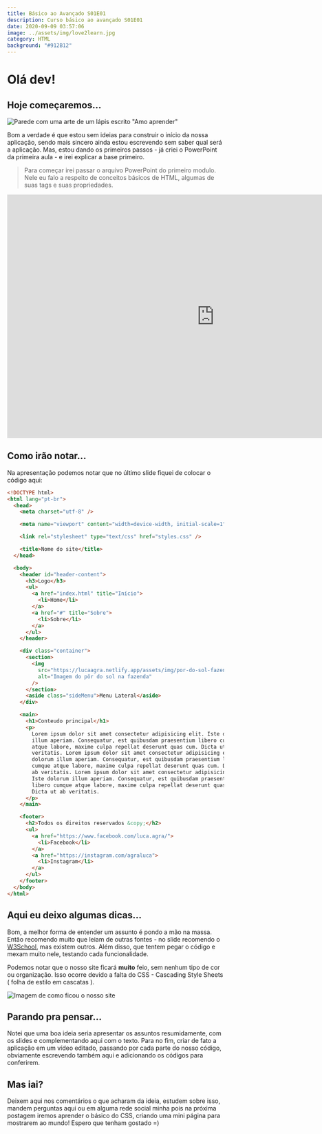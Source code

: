```yaml
---
title: Básico ao Avançado S01E01
description: Curso básico ao avançado S01E01
date: 2020-09-09 03:57:06
image: ../assets/img/love2learn.jpg
category: HTML
background: "#912B12"
---
```

# Olá dev!

## Hoje começaremos...

![Parede com uma arte de um lápis escrito "Amo aprender"](../assets/img/love2learn.jpg)

Bom a verdade é que estou sem ideias para construir o início da nossa aplicação, sendo mais sincero ainda estou escrevendo sem saber qual será a aplicação. Mas, estou dando os primeiros passos - já criei o PowerPoint da primeira aula - e irei explicar a base primeiro.

> Para começar irei passar o arquivo PowerPoint do primeiro modulo. Nele eu falo a respeito de conceitos básicos de HTML, algumas de suas tags e suas propriedades.

<iframe title="Slides do episódio um da série básico ao avançado" src="https://onedrive.live.com/embed?cid=B3E072143D9FE0F1&amp;resid=B3E072143D9FE0F1%21584&amp;authkey=ABTZQC4qNZmJ9aw&amp;em=2&amp;wdAr=1.7777777777777777" width="962px" height="565px" frameborder="0">Este é um apresentação do <a target="_blank" href="https://office.com">Microsoft Office</a> incorporado, da plataforma <a target="_blank" href="https://office.com/webapps">Office</a>.</iframe>

## Como irão notar...

Na apresentação podemos notar que no último slide fiquei de colocar o código aqui:

```html
<!DOCTYPE html>
<html lang="pt-br">
  <head>
    <meta charset="utf-8" />

    <meta name="viewport" content="width=device-width, initial-scale=1" />

    <link rel="stylesheet" type="text/css" href="styles.css" />

    <title>Nome do site</title>
  </head>

  <body>
    <header id="header-content">
      <h3>Logo</h3>
      <ul>
        <a href="index.html" title="Início">
          <li>Home</li>
        </a>
        <a href="#" title="Sobre">
          <li>Sobre</li>
        </a>
      </ul>
    </header>

    <div class="container">
      <section>
        <img
          src="https://lucaagra.netlify.app/assets/img/por-do-sol-fazenda.jpg"
          alt="Imagem do pôr do sol na fazenda"
        />
      </section>
      <aside class="sideMenu">Menu Lateral</aside>
    </div>

    <main>
      <h1>Conteudo principal</h1>
      <p>
        Lorem ipsum dolor sit amet consectetur adipisicing elit. Iste dolorum
        illum aperiam. Consequatur, est quibusdam praesentium libero cumque
        atque labore, maxime culpa repellat deserunt quas cum. Dicta ut ab
        veritatis. Lorem ipsum dolor sit amet consectetur adipisicing elit. Iste
        dolorum illum aperiam. Consequatur, est quibusdam praesentium libero
        cumque atque labore, maxime culpa repellat deserunt quas cum. Dicta ut
        ab veritatis. Lorem ipsum dolor sit amet consectetur adipisicing elit.
        Iste dolorum illum aperiam. Consequatur, est quibusdam praesentium
        libero cumque atque labore, maxime culpa repellat deserunt quas cum.
        Dicta ut ab veritatis.
      </p>
    </main>

    <footer>
      <h2>Todos os direitos reservados &copy;</h2>
      <ul>
        <a href="https://www.facebook.com/luca.agra/">
          <li>Facebook</li>
        </a>
        <a href="https://instagram.com/agraluca">
          <li>Instagram</li>
        </a>
      </ul>
    </footer>
  </body>
</html>
```

## Aqui eu deixo algumas dicas...

Bom, a melhor forma de entender um assunto é pondo a mão na massa. Então recomendo muito que leiam de outras fontes - no slide recomendo o [W3School](https://www.w3schools.com/html/default.asp), mas existem outros. Além disso, que tentem pegar o código e mexam muito nele, testando cada funcionalidade.

Podemos notar que o nosso site ficará **muito** feio, sem nenhum tipo de cor ou organização. Isso ocorre devido a falta do CSS - Cascading Style Sheets ( folha de estilo em cascatas ).

![Imagem de como ficou o nosso site](../assets/img/como_ficou.jpg)

## Parando pra pensar...

Notei que uma boa ideia seria apresentar os assuntos resumidamente, com os slides e complementando aqui com o texto. Para no fim, criar de fato a aplicação em um vídeo editado, passando por cada parte do nosso código, obviamente escrevendo também aqui e adicionando os códigos para conferirem.

## Mas iai?

Deixem aqui nos comentários o que acharam da ideia, estudem sobre isso, mandem perguntas aqui ou em alguma rede social minha pois na próxima postagem iremos aprender o básico do CSS, criando uma mini página para mostrarem ao mundo! Espero que tenham gostado =)